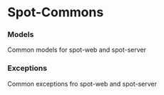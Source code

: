 # Spot-Commons

### Models

Common models for spot-web and spot-server

### Exceptions

Common exceptions fro spot-web and spot-server
